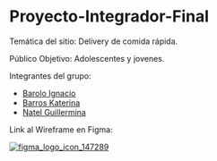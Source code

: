 # Proyecto-Integrador-Final

Temática del sitio: Delivery de comida rápida. 

Público Objetivo: Adolescentes y jovenes.

Integrantes del grupo: 
- [Barolo Ignacio](https://github.com/IgnacioBarolo)
- [Barros Katerina](https://github.com/KaterinaBarros)
- [Natel Guillermina](https://github.com/guillenatel)

Link al Wireframe en Figma:

[![figma_logo_icon_147289](https://user-images.githubusercontent.com/103141811/225666687-4ce263e2-e8da-4f9f-8a75-2e4152ad2f35.svg)](https://www.figma.com/files/team/1217551669501424491/Metodologia?fuid=1217935974206768035)


